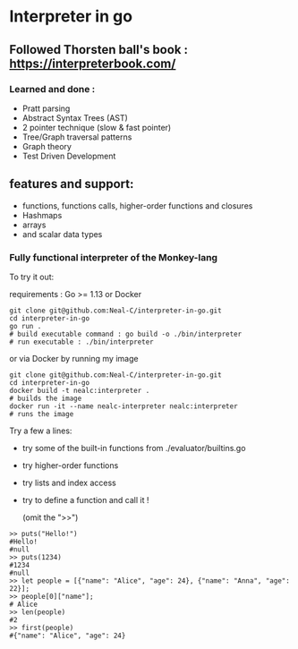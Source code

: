  # Interpreter in go
 
## Followed Thorsten ball's book : https://interpreterbook.com/
 
###  Learned and done :
- Pratt parsing
- Abstract Syntax Trees (AST)
- 2 pointer technique (slow & fast pointer)
- Tree/Graph traversal patterns
- Graph theory
- Test Driven Development 

## features and support:
- functions, functions calls, higher-order functions and closures
- Hashmaps
- arrays
- and scalar data types

### Fully functional interpreter of the Monkey-lang

To try it out:

requirements : Go >= 1.13 or Docker

```shell
git clone git@github.com:Neal-C/interpreter-in-go.git
cd interpreter-in-go
go run . 
# build executable command : go build -o ./bin/interpreter
# run executable : ./bin/interpreter
```

or via Docker by running my image

```shell
git clone git@github.com:Neal-C/interpreter-in-go.git
cd interpreter-in-go
docker build -t nealc:interpreter .
# builds the image
docker run -it --name nealc-interpreter nealc:interpreter 
# runs the image
```

Try a few a lines:

- try some of the built-in functions from ./evaluator/builtins.go
- try higher-order functions
- try lists and index access
- try to define a function and call it !


  (omit the ">>")

```shell
>> puts("Hello!")
#Hello!
#null
>> puts(1234)
#1234
#null
>> let people = [{"name": "Alice", "age": 24}, {"name": "Anna", "age": 22}];
>> people[0]["name"];
# Alice
>> len(people)
#2
>> first(people)
#{"name": "Alice", "age": 24}
```


